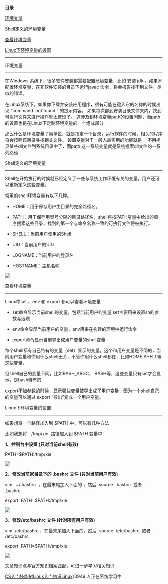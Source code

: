 **目录**

[环境变量](#t0)

[Shell定义的环境变量](#t1)

[查看环境变量](#t2)

[Linux下环境变量的设置](#t3)

* * *

环境变量
----

在Windows 系统下，很多软件安装都需要配置[环境变量](https://so.csdn.net/so/search?q=%E7%8E%AF%E5%A2%83%E5%8F%98%E9%87%8F&spm=1001.2101.3001.7020)，比如 安装 jdk ，如果不配置环境变量，在非软件安装的目录下运行javac 命令，将会报告找不到文件，类似的错误。

在Linux系统下，如果你下载并安装应用程序，很有可能在键入它的名称的时候出现 “command  not found ” 的提示内容。 如果每次都到安装目录文件夹内，找到可执行文件来进行操作就太繁琐了。 这涉及到环境变量path的设置问题，而path 的设置也是在Linux下定制环境变量的一个组成部分

那么什么是环境变量？简单说，就是指定一个目录，运行软件的时候，相关的程序将会按照该目录寻找相关文件。 设置变量对于一般人最实用的功能就是： 不用拷贝某些dll文件到系统目录中了，而path 这一系统变量就是系统搜索dll文件的一系列路径

Shell定义的环境变量
------------

Shell在开始执行的时候就已经定义了一些与系统工作环境有关的变量，用户还可以重新定义这些变量。   
常用的shell环境变量有以下几种。 

*   HOME：用于保存用户主目录的完全路径名。 
*   PATH：用于保存用冒号分隔的目录路径名，shell将按PATH变量中给出的顺序搜索这些目录，找到的第一个与命令名称一致的可执行文件将被执行。 
*   SHELL：当前用户使用的Shell 
*   UID：当前用户的UID 
*   LOGNAME：当前用户的登录名 
*   HOSTNAME：主机名称

![](https://img-blog.csdn.net/20181008194513398?watermark/2/text/aHR0cHM6Ly9ibG9nLmNzZG4ubmV0L3FxXzM2MTE5MTky/font/5a6L5L2T/fontsize/400/fill/I0JBQkFCMA==/dissolve/70)

查看环境变量
------

Linux中set 、env 和 export 都可以查看环境变量

*   set命令显示当前shell的变量，包括当前用户的变量,set主要用来设置sh的参数与选项
*   env命令显示当前用户的变量，env用来在构建的环境中运行命令
*   export命令显示当前导出成用户变量的shell变量

每个shell都有自己特有的变量（set）显示的变量，这个和用户变量是不同的，当前用户变量和你用什么shell无关，不管你用什么shell都在，比如HOME,SHELL等这些变量，

但shell自己的变量不同，比如BASH\_ARGC， BASH等，这些变量只有set才会显示，是bash特有的

export不加参数的时候，显示哪些变量被导出成了用户变量，因为一个shell自己的变量可以通过 export “导出”变成一个用户变量。

Linux下环境变量的设置
-------------

如果想将一个路径加入到 $PATH 中，可以有几种方法

比如我想将　/tmp/xie  路径加入到 $PATH 变量中

**1、控制台中设置 (只对当前shell有效)**

PATH=$PATH:/tmp/xie

![](https://img-blog.csdn.net/20181008192838766?watermark/2/text/aHR0cHM6Ly9ibG9nLmNzZG4ubmV0L3FxXzM2MTE5MTky/font/5a6L5L2T/fontsize/400/fill/I0JBQkFCMA==/dissolve/70)

**2、修改当前家目录下的 .bashrc 文件 (只对当前用户有效)**

vim   ~/.bashrc  ，在最末尾加入下面的 ，然后  source  .bashrc  或者  .  .bashrc

export  PATH=$PATH:/tmp/xie

![](https://img-blog.csdn.net/20181008193442855?watermark/2/text/aHR0cHM6Ly9ibG9nLmNzZG4ubmV0L3FxXzM2MTE5MTky/font/5a6L5L2T/fontsize/400/fill/I0JBQkFCMA==/dissolve/70)

**3、修改/etc/bashrc 文件 (针对所有用户有效)**

vim  /etc/bashrc ，在最末尾加入下面的，然后  source  /etc/bashrc  或者  .  /etc/bashrc

export  PATH=$PATH:/tmp/xie

![](https://img-blog.csdn.net/20181008194022976?watermark/2/text/aHR0cHM6Ly9ibG9nLmNzZG4ubmV0L3FxXzM2MTE5MTky/font/5a6L5L2T/fontsize/400/fill/I0JBQkFCMA==/dissolve/70)

文章知识点与官方知识档案匹配，可进一步学习相关知识

[CS入门技能树](https://edu.csdn.net/skill/gml/gml-1c31834f07b04bcc9c5dff5baaa6680c)[Linux入门](https://edu.csdn.net/skill/gml/gml-1c31834f07b04bcc9c5dff5baaa6680c)[初识Linux](https://edu.csdn.net/skill/gml/gml-1c31834f07b04bcc9c5dff5baaa6680c)10949 人正在系统学习中
